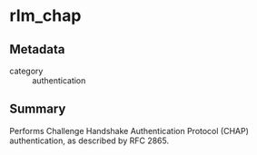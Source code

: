 # rlm_chap
## Metadata
<dl>
  <dt>category</dt><dd>authentication</dd>
</dl>

## Summary
Performs Challenge Handshake Authentication Protocol (CHAP) authentication, as described by RFC 2865.
